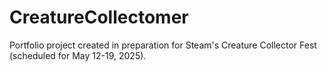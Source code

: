 # CreatureCollectomer
Portfolio project created in preparation for Steam's Creature Collector Fest (scheduled for May 12-19, 2025).
